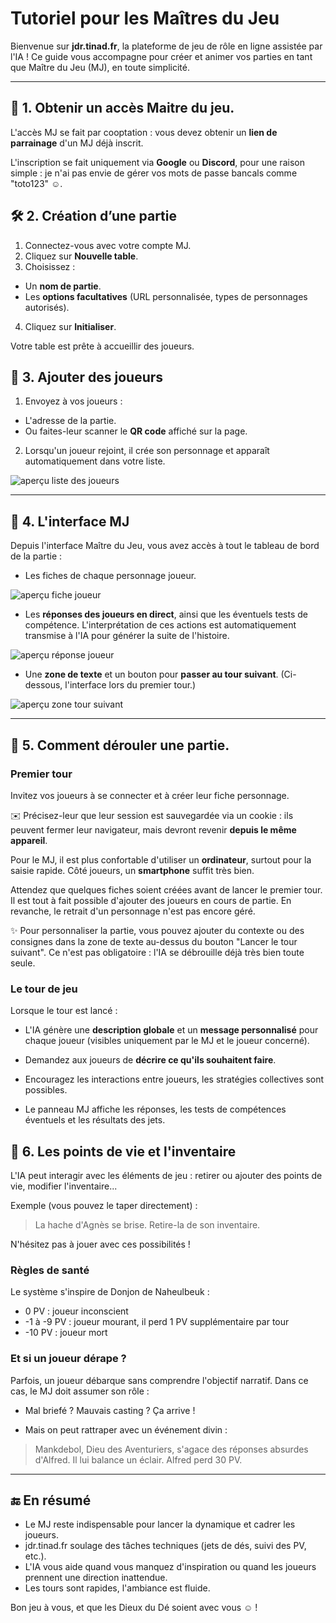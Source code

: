 # Tutoriel pour les Maîtres du Jeu

Bienvenue sur **jdr.tinad.fr**, la plateforme de jeu de rôle en ligne assistée par l'IA !
Ce guide vous accompagne pour créer et animer vos parties en tant que Maître du Jeu (MJ), en toute simplicité.

---

## 👤 1. Obtenir un accès Maitre du jeu.

L'accès MJ se fait par cooptation : vous devez obtenir un **lien de parrainage** d'un MJ déjà inscrit.

L'inscription se fait uniquement via **Google** ou **Discord**, pour une raison simple : je n'ai pas envie de gérer vos mots de passe bancals comme "toto123" ☺.

## 🛠️ 2. Création d’une partie

1. Connectez-vous avec votre compte MJ.
2. Cliquez sur **Nouvelle table**.
3. Choisissez :
- Un **nom de partie**.
- Les **options facultatives** (URL personnalisée, types de personnages autorisés).
4. Cliquez sur **Initialiser**.

Votre table est prête à accueillir des joueurs.




## 👥 3. Ajouter des joueurs

1. Envoyez à vos joueurs :
- L'adresse de la partie.
- Ou faites-leur scanner le **QR code** affiché sur la page.

2. Lorsqu'un joueur rejoint, il crée son personnage et apparaît automatiquement dans votre liste.


![aperçu liste des joueurs](https://jdr.tinad.fr/imgs/doc-screens/mj-liste-joueurs.png)


---

## 🎲 4. L'interface MJ

Depuis l'interface Maître du Jeu, vous avez accès à tout le tableau de bord de la partie :

- Les fiches de chaque personnage joueur.

![aperçu fiche joueur](https://jdr.tinad.fr/imgs/doc-screens/mj-fiche-personnage.png)


- Les **réponses des joueurs en direct**, ainsi que les éventuels tests de compétence.
L'interprétation de ces actions est automatiquement transmise à l'IA pour générer la suite de l'histoire.

![aperçu réponse joueur](https://jdr.tinad.fr/imgs/doc-screens/mj-attendre-reponses-tour.png)

- Une **zone de texte** et un bouton pour **passer au tour suivant**.
(Ci-dessous, l'interface lors du premier tour.)

![aperçu zone tour suivant](https://jdr.tinad.fr/imgs/doc-screens/mj-lancer-premier-tour.png)

---
## 🎲 5. Comment dérouler une partie.


### Premier tour

Invitez vos joueurs à se connecter et à créer leur fiche personnage.

✉️ Précisez-leur que leur session est sauvegardée via un cookie : ils peuvent fermer leur navigateur, mais devront revenir **depuis le même appareil**.

Pour le MJ, il est plus confortable d'utiliser un **ordinateur**, surtout pour la saisie rapide. Côté joueurs, un **smartphone** suffit très bien.

Attendez que quelques fiches soient créées avant de lancer le premier tour. Il est tout à fait possible d'ajouter des joueurs en cours de partie. En revanche, le retrait d'un personnage n'est pas encore géré.

✨ Pour personnaliser la partie, vous pouvez ajouter du contexte ou des consignes dans la zone de texte au-dessus du bouton "Lancer le tour suivant". Ce n'est pas obligatoire : l'IA se débrouille déjà très bien toute seule.

### Le tour de jeu

Lorsque le tour est lancé :

- L'IA génère une **description globale** et un **message personnalisé** pour chaque joueur (visibles uniquement par le MJ et le joueur concerné).

- Demandez aux joueurs de **décrire ce qu'ils souhaitent faire**.

- Encouragez les interactions entre joueurs, les stratégies collectives sont possibles.

- Le panneau MJ affiche les réponses, les tests de compétences éventuels et les résultats des jets.

## 🎲 6. Les points de vie et l'inventaire

L'IA peut interagir avec les éléments de jeu : retirer ou ajouter des points de vie, modifier l'inventaire...

Exemple (vous pouvez le taper directement) :

> La hache d'Agnès se brise. Retire-la de son inventaire.

N'hésitez pas à jouer avec ces possibilités !

### Règles de santé
Le système s'inspire de Donjon de Naheulbeuk :
- 0 PV : joueur inconscient
- -1 à -9 PV : joueur mourant, il perd 1 PV supplémentaire par tour
- -10 PV : joueur mort




### Et si un joueur dérape ?

Parfois, un joueur débarque sans comprendre l'objectif narratif. Dans ce cas, le MJ doit assumer son rôle :

- Mal briefé ? Mauvais casting ? Ça arrive !

- Mais on peut rattraper avec un événement divin :

> Mankdebol, Dieu des Aventuriers, s'agace des réponses absurdes d'Alfred. Il lui balance un éclair. Alfred perd 30 PV.


---

## 🔚 En résumé

- Le MJ reste indispensable pour lancer la dynamique et cadrer les joueurs.
- jdr.tinad.fr soulage des tâches techniques (jets de dés, suivi des PV, etc.).
- L'IA vous aide quand vous manquez d'inspiration ou quand les joueurs prennent une direction inattendue.
- Les tours sont rapides, l'ambiance est fluide.

Bon jeu à vous, et que les Dieux du Dé soient avec vous ☺ !